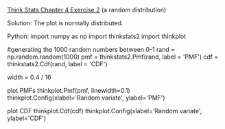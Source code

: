 [Think Stats Chapter 4 Exercise 2](http://greenteapress.com/thinkstats2/html/thinkstats2005.html#toc41) (a random distribution)


Solution:
The plot is normally distributed.


Python:
import numpy as np
import thinkstats2
import thinkplot

#generating the 1000 random numbers between 0-1
rand = np.random.random(1000)
pmf = thinkstats2.Pmf(rand, label = 'PMF')
cdf = thinkstats2.Cdf(rand, label = 'CDF')


width = 0.4 / 16

plot PMFs 
thinkplot.Pmf(pmf, linewidth=0.1)
thinkplot.Config(xlabel='Random variate', ylabel='PMF')

plot CDF
thinkplot.Cdf(cdf)
thinkplot.Config(xlabel='Random variate', ylabel='CDF')
